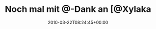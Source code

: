---
retweeted: false
source: <a href="http://twitter.com" rel="nofollow">Twitter Web Client</a>
entities:
  hashtags: []
  symbols: []
  user_mentions:
  - name: Felix Gilcher
    screen_name: Xylakant
    indices:
    - '23'
    - '32'
    id_str: '40266143'
    id: '40266143'
  - name: RŌBÆRT
    screen_name: fnordfish
    indices:
    - '35'
    - '45'
    id_str: '14513358'
    id: '14513358'
  urls: []
display_text_range:
- '0'
- '88'
favorite_count: '0'
id_str: '10862911828'
truncated: false
retweet_count: '0'
id: '10862911828'
created_at: Mon Mar 22 08:24:45 +0000 2010
favorited: false
full_text: 'Noch mal mit @-Dank an [@Xylakant](https://twitter.com/Xylakant) & [@fnordfish](https://twitter.com/fnordfish):
  http://blog.bascht.com/volkerfreundschaft'
lang: de
tags:
- pesos:twitter
date: '2010-03-22T08:24:45+00:00'
src: https://twitter.com/bascht/status/10862911828
original_url: https://twitter.com/bascht/status/10862911828
type: twitter_tweet
text: 'Noch mal mit @-Dank an [@Xylakant](https://twitter.com/Xylakant) & [@fnordfish](https://twitter.com/fnordfish):
  http://blog.bascht.com/volkerfreundschaft'
title: Noch mal mit @-Dank an [@Xylaka

---